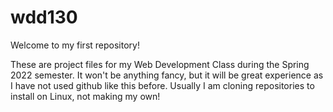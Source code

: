 # wdd130
Welcome to my first repository!

These are project files for my Web Development Class during the Spring 2022 semester.  It won't be
anything fancy, but it will be great experience as I have not used github like this before. Usually I
am cloning repositories to install on Linux, not making my own!